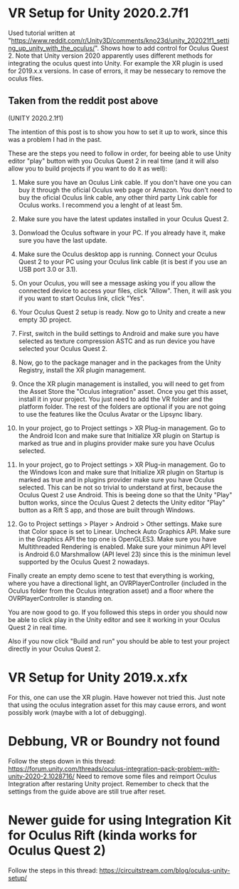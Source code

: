 # VR Setup for Unity 2020.2.7f1

Used tutorial written at "https://www.reddit.com/r/Unity3D/comments/kno23d/unity_202021f1_setting_up_unity_with_the_oculus/". Shows how to add control for Oculus Quest 2. Note that Unity version 2020 apparently uses different methods for integrating the oculus quest into Unity. For example the XR plugin is used for 2019.x.x versions. In case of errors, it may be nessecary to remove the oculus files. 


## Taken from the reddit post above
(UNITY 2020.2.1f1)

The intention of this post is to show you how to set it up to work, since this was a problem I had in the past.

These are the steps you need to follow in order, for beeing able to use Unity editor "play" button with you Oculus Quest 2 in real time (and it will also allow you to build projects if you want to do it as well):

1. Make sure you have an Oculus Link cable. If you don't have one you can buy it through the oficial Oculus web page or Amazon. You don't need to buy the oficial Oculus link cable, any other third party Link cable for Oculus works. I recommend you a lenght of at least 5m.

2. Make sure you have the latest updates installed in your Oculus Quest 2.

3. Donwload the Oculus software in your PC. If you already have it, make sure you have the last update.

4. Make sure the Oculus desktop app is running. Connect your Oculus Quest 2 to your PC using your Oculus link cable (it is best if you use an USB port 3.0 or 3.1).

5. On your Oculus, you will see a message asking you if you allow the connected device to access your files, click "Allow". Then, it will ask you if you want to start Oculus link, click "Yes".

6. Your Oculus Quest 2 setup is ready. Now go to Unity and create a new empty 3D project.

7. First, switch in the build settings to Android and make sure you have selected as texture compression ASTC and as run device you have selected your Oculus Quest 2.

8. Now, go to the package manager and in the packages from the Unity Registry, install the XR plugin management.

9. Once the XR plugin management is installed, you will need to get from the Asset Store the "Oculus integration" asset. Once you get this asset, install it in your project. You just need to add the VR folder and the platform folder. The rest of the folders are optional if you are not going to use the features like the Oculus Avatar or the Lipsync libary.

10. In your project, go to Project settings > XR Plug-in management. Go to the Android Icon and make sure that Initialize XR plugin on Startup is marked as true and in plugins provider make sure you have Oculus selected.

11. In your project, go to Project settings > XR Plug-in management. Go to the Windows Icon and make sure that Initialize XR plugin on Startup is marked as true and in plugins provider make sure you have Oculus selected. This can be not so trivial to understand at first, because the Oculus Quest 2 use Android. This is beeing done so that the Unity "Play" button works, since the Oculus Quest 2 detects the Unity editor "Play" button as a Rift S app, and those are built through Windows.

12. Go to Project settings > Player > Android > Other settings. Make sure that Color space is set to Linear. Uncheck Auto Graphics API. Make sure in the Graphics API the top one is OpenGLES3. Make sure you have Multithreaded Rendering is enabled. Make sure your minimun API level is Android 6.0 Marshmallow (API level 23) since this is the minimun level supported by the Oculus Quest 2 nowadays.


Finally create an empty demo scene to test that everything is working, where you have a directional light, an OVRPlayerController (included in the Oculus folder from the Oculus integration asset) and a floor where the OVRPlayerController is standing on.

You are now good to go. If you followed this steps in order you should now be able to click play in the Unity editor and see it working in your Oculus Quest 2 in real time.

Also if you now click "Build and run" you should be able to test your project directly in your Oculus Quest 2.


# VR Setup for Unity 2019.x.xfx
For this, one can use the XR plugin. Have however not tried this. Just note that using the oculus integration asset for this may cause errors, and wont possibly work (maybe with a lot of debugging).



# Debbung, VR or Boundry not found
Follow the steps down in this thread: https://forum.unity.com/threads/oculus-integration-pack-problem-with-unity-2020-2.1028716/
Need to remove some files and reimport Oculus Integration after restaring Unity project.
Remember to check that the settings from the guide above are still true after reset.


# Newer guide for using Integration Kit for Oculus Rift (kinda works for Oculus Quest 2)
Follow the steps in this thread: https://circuitstream.com/blog/oculus-unity-setup/
